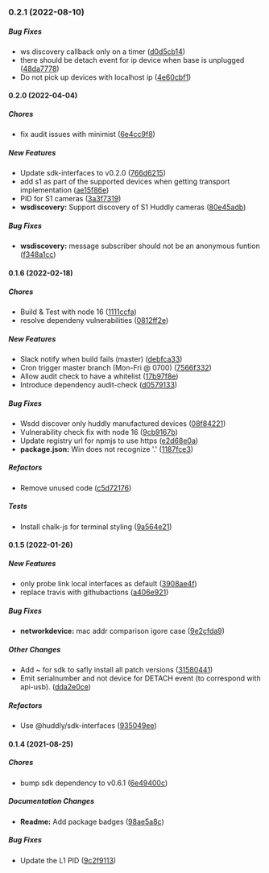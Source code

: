 ### 0.2.1 (2022-08-10)

##### Bug Fixes

*  ws discovery callback only on a timer ([d0d5cb14](https://github.com/Huddly/device-api-ip/commit/d0d5cb14a76894688e1f0aa3b22f7123b7279c6d))
*  there should be detach event for ip device when base is unplugged ([48da7778](https://github.com/Huddly/device-api-ip/commit/48da7778000fad2023b25e65602b9c942747202b))
*  Do not pick up devices with localhost ip ([4e60cbf1](https://github.com/Huddly/device-api-ip/commit/4e60cbf159ac382afacad6289e42b8c21bbfcd37))

#### 0.2.0 (2022-04-04)

##### Chores

*  fix audit issues with minimist ([6e4cc9f8](https://github.com/Huddly/device-api-ip/commit/6e4cc9f8c0f4dbd8d98a2cfdb3735ffd1e3141e0))

##### New Features

*  Update sdk-interfaces to v0.2.0 ([766d6215](https://github.com/Huddly/device-api-ip/commit/766d62159d39cb2e8a679c3a7e401aaaaa9e6803))
*  add s1 as part of the supported devices when getting transport implementation ([ae15f86e](https://github.com/Huddly/device-api-ip/commit/ae15f86ec2197984f77c18d0b7c215b0314aad1a))
*  PID for S1 cameras ([3a3f7319](https://github.com/Huddly/device-api-ip/commit/3a3f73193c2daf5249e5d3497a4cde95321739f7))
* **wsdiscovery:**  Support discovery of S1 Huddly cameras ([80e45adb](https://github.com/Huddly/device-api-ip/commit/80e45adbaf0a8fd140276a238db12ebe3bc10b41))

##### Bug Fixes

* **wsdiscovery:**  message subscriber should not be an anonymous funtion ([f348a1cc](https://github.com/Huddly/device-api-ip/commit/f348a1cc2454a86f92235c0bc208117f8cd35acf))

#### 0.1.6 (2022-02-18)

##### Chores

*  Build & Test with node 16 ([1111ccfa](https://github.com/Huddly/device-api-ip/commit/1111ccfa5e9c808b5cf6cd892d104333420fc3ac))
*  resolve dependeny vulnerabilities ([0812ff2e](https://github.com/Huddly/device-api-ip/commit/0812ff2e1dc8085934051a48f1fcc49354b80ccb))

##### New Features

*  Slack notify when build fails (master) ([debfca33](https://github.com/Huddly/device-api-ip/commit/debfca33d91375e3ea0a8fc3ed26da9a145d4bfe))
*  Cron trigger master branch (Mon-Fri @ 0700) ([7566f332](https://github.com/Huddly/device-api-ip/commit/7566f3326674f97a35f08698596e17781d71f9c0))
*  Allow audit check to have a whitelist ([17b97f8e](https://github.com/Huddly/device-api-ip/commit/17b97f8e9fd062ad76243b7d7083c26d222f2371))
*  Introduce dependency audit-check ([d0579133](https://github.com/Huddly/device-api-ip/commit/d0579133de7ba856eb436580cbd61ade821d6d68))

##### Bug Fixes

*  Wsdd discover only huddly manufactured devices ([08f84221](https://github.com/Huddly/device-api-ip/commit/08f84221ab80fda1508c218a32b4d58882d8f193))
*  Vulnerability check fix with node 16 ([9cb9167b](https://github.com/Huddly/device-api-ip/commit/9cb9167b2d5e5b776df5d3758169990ffa075acc))
*  Update registry url for npmjs to use https ([e2d68e0a](https://github.com/Huddly/device-api-ip/commit/e2d68e0ae39f6b117519d5b0c71048e129198fb3))
* **package.json:**  Win does not recognize '.' ([1187fce3](https://github.com/Huddly/device-api-ip/commit/1187fce32c97c91c69d40741306041452d66ca62))

##### Refactors

*  Remove unused code ([c5d72176](https://github.com/Huddly/device-api-ip/commit/c5d7217670db2aa5ad7ff6f5fdeb191c474b0ca2))

##### Tests

*  Install chalk-js for terminal styling ([9a564e21](https://github.com/Huddly/device-api-ip/commit/9a564e219d443e7bf3fcc8a22c7b8f8c2cff49d7))

#### 0.1.5 (2022-01-26)

##### New Features

*  only probe link local interfaces as default ([3908ae4f](https://github.com/Huddly/device-api-ip/commit/3908ae4fa6cff0da3aae376473bf37303e4d247a))
*  replace travis with githubactions ([a406e921](https://github.com/Huddly/device-api-ip/commit/a406e921cd6d31f6d4d7748785aee25f1b12e3eb))

##### Bug Fixes

* **networkdevice:**  mac addr comparison igore case ([9e2cfda9](https://github.com/Huddly/device-api-ip/commit/9e2cfda981b85d556a509058929d0176ef3a66d8))

##### Other Changes

*  Add ~ for sdk to safly install all patch versions ([31580441](https://github.com/Huddly/device-api-ip/commit/315804419935e59ec906db6c410e68f9f18c1e8f))
*  Emit serialnumber and not device for DETACH event (to correspond with api-usb). ([dda2e0ce](https://github.com/Huddly/device-api-ip/commit/dda2e0cef6d734484468d77bc23725d4d50f3f73))

##### Refactors

*  Use @huddly/sdk-interfaces ([935049ee](https://github.com/Huddly/device-api-ip/commit/935049eee1e66806394876cf51e52311ada3f875))

#### 0.1.4 (2021-08-25)

##### Chores

*  bump sdk dependency to v0.6.1 ([6e49400c](https://github.com/Huddly/device-api-ip/commit/6e49400c647a81d87e0448b286bcf32af540435c))

##### Documentation Changes

* **Readme:**  Add package badges ([98ae5a8c](https://github.com/Huddly/device-api-ip/commit/98ae5a8ceb95005bfe0f8e4a94b48468aaf29cc5))

##### Bug Fixes

*  Update the L1 PID ([9c2f9113](https://github.com/Huddly/device-api-ip/commit/9c2f91136e37b27267127d9803d12fa07525d9ee))

